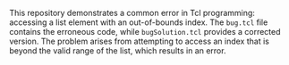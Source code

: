 This repository demonstrates a common error in Tcl programming: accessing a list element with an out-of-bounds index.  The `bug.tcl` file contains the erroneous code, while `bugSolution.tcl` provides a corrected version.  The problem arises from attempting to access an index that is beyond the valid range of the list, which results in an error.